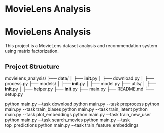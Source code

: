 # MovieLens Analysis

# MovieLens Analysis

This project is a MovieLens dataset analysis and recommendation system using matrix factorization.

## Project Structure

movielens_analysis/
├── data/
│   ├── __init__.py
│   ├── download.py
│   ├── process.py
├── models/
│   ├── __init__.py
│   ├── model.py
├── utils/
│   ├── __init__.py
│   ├── helper.py
├── __init__.py
├── main.py
├── README.md
└── setup.py


python main.py --task download
python main.py --task preprocess
python main.py --task train_biases
python main.py --task train_latent
python main.py --task plot_embeddings
python main.py --task train_new_user
python main.py --task search_movies
python main.py --task top_predictions
python main.py --task train_feature_embeddings
